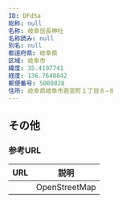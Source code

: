 ```yaml
---
ID: DFdSa
総称: null
名称: 岐阜信長神社
名称読み: null
別名: null
都道府県: 岐阜県
区域: 岐阜市
緯度: 35.4197741
経度: 136.7640842
郵便番号: 5008828
住所: 岐阜県岐阜市若宮町１丁目８−８
---
```


## その他

### 参考URL

| URL | 説明          |
| --- | ------------- |
|     | OpenStreetMap |
